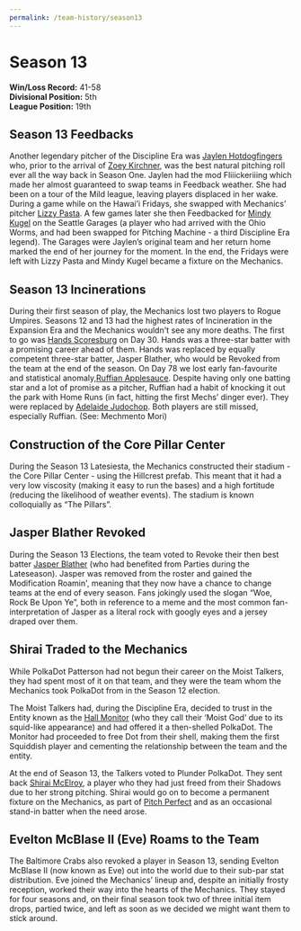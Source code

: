```yaml
---
permalink: /team-history/season13
---
```


# Season 13
**Win/Loss Record:** 41-58  
**Divisional Position:** 5th  
**League Position:** 19th

## Season 13 Feedbacks

Another legendary pitcher of the Discipline Era was [Jaylen Hotdogfingers](/players/jaylen-hotdogfingers) 
who, prior to the arrival of [Zoey Kirchner](/players/zoey-kirchner), was the best natural pitching roll ever all the 
way back in Season One. Jaylen had the mod Fliiickeriiing which made her almost guaranteed to swap teams in Feedback 
weather. She had been on a tour of the Mild league, leaving players displaced in her wake. During a game while on the 
Hawai’i Fridays, she swapped with Mechanics’ pitcher [Lizzy Pasta](/players/lizzy-pasta). A few 
games later she then Feedbacked for [Mindy Kugel](/players/mindy-kugel) on the Seattle Garages (a player who had arrived 
with the Ohio Worms, and had been swapped for Pitching Machine - a third Discipline Era legend). The Garages were 
Jaylen’s original team and her return home marked the end of her journey for the moment. In the end, the Fridays were 
left with Lizzy Pasta and Mindy Kugel became a fixture on the Mechanics.

## Season 13 Incinerations

During their first season of play, the Mechanics lost two players to Rogue Umpires. Seasons 12 and 13 had the highest 
rates of Incineration in the Expansion Era and the Mechanics wouldn't see any more deaths. The first to go was 
[Hands Scoresburg](/players/hands-scoresburg) on Day 30. Hands was a three-star batter with a promising career ahead of 
them. Hands was replaced by equally competent three-star batter, Jasper Blather, who would be Revoked from the team at 
the end of the season. On Day 78 we lost early fan-favourite and statistical anomaly,[Ruffian Applesauce](/players/ruffian-applesauce). 
Despite having only one batting star and a lot of promise as a pitcher, Ruffian had a habit of knocking it out the park 
with Home Runs (in fact, hitting the first Mechs’ dinger ever). They were replaced by [Adelaide Judochop](/players/adelaide-judochop). 
Both players are still missed, especially Ruffian. (See: Mechmento Mori)

## Construction of the Core Pillar Center

During the Season 13 Latesiesta, the Mechanics constructed their stadium - the Core Pillar Center - using the Hillcrest 
prefab. This meant that it had a very low viscosity (making it easy to run the bases) and a high fortitude (reducing the
likelihood of weather events). The stadium is known colloquially as “The Pillars”.

## Jasper Blather Revoked

During the Season 13 Elections, the team voted to Revoke their then best batter [Jasper Blather](/players/jasper-blather) 
(who had benefited from Parties during the Lateseason). Jasper was removed from the roster and gained the Modification 
Roamin', meaning that they now have a chance to change teams at the end of every season. Fans jokingly used the slogan 
“Woe, Rock Be Upon Ye”, both in reference to a meme and the most common fan-interpretation of Jasper as a literal rock 
with googly eyes and a jersey draped over them.

## Shirai Traded to the Mechanics

While PolkaDot Patterson had not begun their career on the Moist Talkers, they had spent most of it on that team, and 
they were the team whom the Mechanics took PolkaDot from in the Season 12 election.

The Moist Talkers had, during the Discipline Era, decided to trust in the Entity known as the [Hall Monitor](https://www.blaseball.wiki/w/Monitor)
(who they call their ‘Moist God’ due to its squid-like appearance) and had offered it a then-shelled PolkaDot. The 
Monitor had proceeded to free Dot from their shell, making them the first Squiddish player and cementing the 
relationship between the team and the entity.

At the end of Season 13, the Talkers voted to Plunder PolkaDot. They sent back [Shirai McElroy](/players/shirai-mcelroy), 
a player who they had just freed from their Shadows due to her strong pitching. Shirai would go on to become a permanent 
fixture on the Mechanics, as part of [Pitch Perfect](/team-history/season15/#pitch-perfect) and as an occasional 
stand-in batter when the need arose.

## Evelton McBlase II (Eve) Roams to the Team

The Baltimore Crabs also revoked a player in Season 13, sending Evelton McBlase II (now known as Eve) out into the world
due to their sub-par stat distribution. Eve joined the Mechanics’ lineup and, despite an initially frosty reception, 
worked their way into the hearts of the Mechanics. They stayed for four seasons and, on their final season took two of 
three initial item drops, partied twice, and left as soon as we decided we might want them to stick around.